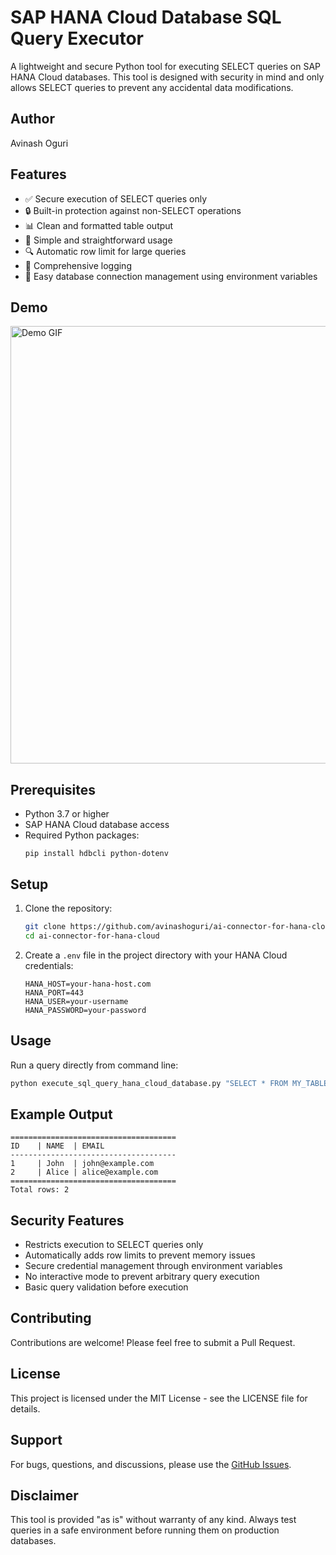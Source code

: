 # SAP HANA Cloud Database SQL Query Executor

A lightweight and secure Python tool for executing SELECT queries on SAP HANA Cloud databases. This tool is designed with security in mind and only allows SELECT queries to prevent any accidental data modifications.

## Author
Avinash Oguri

## Features

- ✅ Secure execution of SELECT queries only
- 🔒 Built-in protection against non-SELECT operations
- 📊 Clean and formatted table output
- 🚀 Simple and straightforward usage
- 🔍 Automatic row limit for large queries
- 📝 Comprehensive logging
- 🔌 Easy database connection management using environment variables

## Demo

<p>
<img src="demo-ai-connector-for-hana-cloud-GIF.gif" alt="Demo GIF" width="700" />
</p>


## Prerequisites

- Python 3.7 or higher
- SAP HANA Cloud database access
- Required Python packages:
  ```
  pip install hdbcli python-dotenv
  ```

## Setup

1. Clone the repository:
   ```bash
   git clone https://github.com/avinashoguri/ai-connector-for-hana-cloud.git
   cd ai-connector-for-hana-cloud
   ```

2. Create a `.env` file in the project directory with your HANA Cloud credentials:
   ```
   HANA_HOST=your-hana-host.com
   HANA_PORT=443
   HANA_USER=your-username
   HANA_PASSWORD=your-password
   ```

## Usage

Run a query directly from command line:
```bash
python execute_sql_query_hana_cloud_database.py "SELECT * FROM MY_TABLE"
```

## Example Output

```
=====================================
ID    | NAME  | EMAIL
-------------------------------------
1     | John  | john@example.com
2     | Alice | alice@example.com
=====================================
Total rows: 2
```

## Security Features

- Restricts execution to SELECT queries only
- Automatically adds row limits to prevent memory issues
- Secure credential management through environment variables
- No interactive mode to prevent arbitrary query execution
- Basic query validation before execution

## Contributing

Contributions are welcome! Please feel free to submit a Pull Request.

## License

This project is licensed under the MIT License - see the LICENSE file for details.

## Support

For bugs, questions, and discussions, please use the [GitHub Issues](https://github.com/avinashoguri/ai-connector-for-hana-cloud/issues).

## Disclaimer

This tool is provided "as is" without warranty of any kind. Always test queries in a safe environment before running them on production databases.
